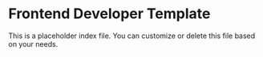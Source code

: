 # Frontend Developer Template

This is a placeholder index file. You can customize or delete this file based on your needs.
